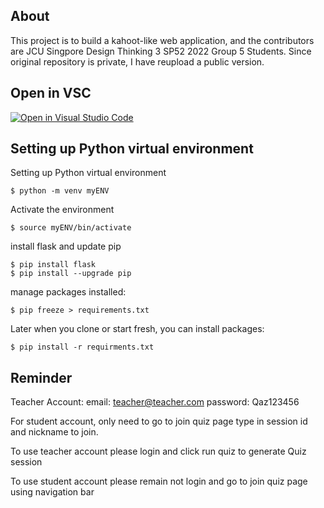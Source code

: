 ## About
This project is to build a kahoot-like web application, and the contributors are JCU Singpore Design Thinking 3 SP52 2022 Group 5 Students. Since original repository is private, I have reupload a public version.

## Open in VSC
[![Open in Visual Studio Code](https://classroom.github.com/assets/open-in-vscode-c66648af7eb3fe8bc4f294546bfd86ef473780cde1dea487d3c4ff354943c9ae.svg)](https://classroom.github.com/online_ide?assignment_repo_id=8146176&assignment_repo_type=AssignmentRepo)

## Setting up Python virtual environment
Setting up Python virtual environment

```
$ python -m venv myENV
```
Activate the environment

```
$ source myENV/bin/activate
```

install flask and update pip

```
$ pip install flask
$ pip install --upgrade pip
```

manage packages installed:

```
$ pip freeze > requirements.txt
```

Later when you clone or start fresh, you can install packages:

```
$ pip install -r requirments.txt
```
## Reminder
Teacher Account: 
email: teacher@teacher.com
password: Qaz123456

For student account, only need to go to join quiz page type in session id and nickname to join.

To use teacher account please login and click run quiz to generate Quiz session

To use student account please remain not login and go to join quiz page using navigation bar




